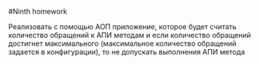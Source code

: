#Ninth homework

Реализовать с помощью АОП приложение, которое будет считать количество обращений к АПИ методам и если количество обращений достигнет максимального (максимальное количество обращений задается в конфигурации), то не допускать выполнения АПИ метода